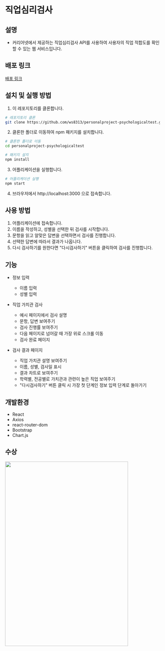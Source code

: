 # 직업심리검사

## 설명

- 커리어넷에서 제공하는 직업심리검사 API를 사용하여 사용자의 직업 적합도를 확인할 수 있는 웹 서비스입니다.

## 배포 링크

[배포 링크](https://psycho-logical-test.netlify.app)

## 설치 및 실행 방법

1. 이 레포지토리를 클론합니다.

```bash
# 레포지토리 클론
git clone https://github.com/ws8313/personalproject-psychologicaltest.git
```

2. 클론한 폴더로 이동하여 npm 패키지를 설치합니다.

```bash
# 클론한 폴더로 이동
cd personalproject-psychologicaltest

# 패키지 설치
npm install
```

3. 어플리케이션을 실행합니다.

```bash
# 어플리케이션 실행
npm start
```

4. 브라우저에서 http://localhost:3000 으로 접속합니다.

## 사용 방법

1. 어플리케이션에 접속합니다.
2. 이름을 작성하고, 성별을 선택한 뒤 검사를 시작합니다.
3. 문항을 읽고 알맞은 답변을 선택하면서 검사를 진행합니다.
4. 선택한 답변에 따라서 결과가 나옵니다.
5. 다시 검사하기를 원한다면 "다시검사하기" 버튼을 클릭하여 검사를 진행합니다.

## 기능

- 정보 입력

  - 이름 입력
  - 성별 입력

- 직업 가치관 검사

  - 예시 페이지에서 검사 설명
  - 문항, 답변 보여주기
  - 검사 진행률 보여주기
  - 다음 페이지로 넘어갈 때 가장 위로 스크롤 이동
  - 검사 완료 페이지

- 검사 결과 페이지
  - 직업 가치관 설명 보여주기
  - 이름, 성별, 검사일 표시
  - 결과 차트로 보여주기
  - 학력별, 전공별로 가치관과 관련이 높은 직업 보여주기
  - "다시검사하기" 버튼 클릭 시 가장 첫 단계인 정보 입력 단계로 돌아가기

## 개발환경

- React
- Axios
- react-router-dom
- Bootstrap
- Chart.js

## 수상

<img src="https://user-images.githubusercontent.com/87023889/227697084-ee442e0d-f2d2-4d48-afc8-a93666497cf7.png"  width="400" height="600">
